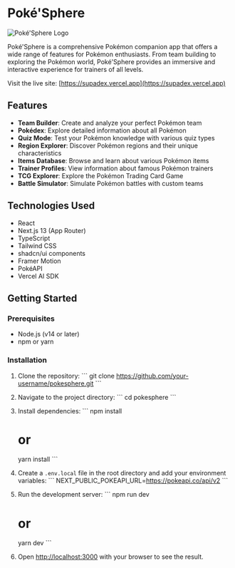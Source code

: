 # Poké'Sphere

![Poké'Sphere Logo](https://path-to-your-logo.png)

Poké'Sphere is a comprehensive Pokémon companion app that offers a wide range of features for Pokémon enthusiasts. From team building to exploring the Pokémon world, Poké'Sphere provides an immersive and interactive experience for trainers of all levels.

Visit the live site: [https://supadex.vercel.app](https://supadex.vercel.app)

## Features

- **Team Builder**: Create and analyze your perfect Pokémon team
- **Pokédex**: Explore detailed information about all Pokémon
- **Quiz Mode**: Test your Pokémon knowledge with various quiz types
- **Region Explorer**: Discover Pokémon regions and their unique characteristics
- **Items Database**: Browse and learn about various Pokémon items
- **Trainer Profiles**: View information about famous Pokémon trainers
- **TCG Explorer**: Explore the Pokémon Trading Card Game
- **Battle Simulator**: Simulate Pokémon battles with custom teams

## Technologies Used

- React
- Next.js 13 (App Router)
- TypeScript
- Tailwind CSS
- shadcn/ui components
- Framer Motion
- PokéAPI
- Vercel AI SDK

## Getting Started

### Prerequisites

- Node.js (v14 or later)
- npm or yarn

### Installation

1. Clone the repository:
   \`\`\`
   git clone https://github.com/your-username/pokesphere.git
   \`\`\`

2. Navigate to the project directory:
   \`\`\`
   cd pokesphere
   \`\`\`

3. Install dependencies:
   \`\`\`
   npm install
   # or
   yarn install
   \`\`\`

4. Create a `.env.local` file in the root directory and add your environment variables:
   \`\`\`
   NEXT_PUBLIC_POKEAPI_URL=https://pokeapi.co/api/v2
   \`\`\`

5. Run the development server:
   \`\`\`
   npm run dev
   # or
   yarn dev
   \`\`\`

6. Open [http://localhost:3000](http://localhost:3000) with your browser to see the result.

